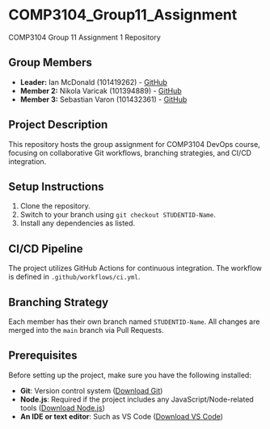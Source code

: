 # COMP3104_Group11_Assignment
COMP3104 Group 11 Assignment 1 Repository

## Group Members
- **Leader:** Ian McDonald (101419262) - [GitHub](https://github.com/IanM21)
- **Member 2:** Nikola Varicak (101394889) - [GitHub](https://github.com/ButterySpirit)
- **Member 3:** Sebastian Varon (101432361) - [GitHub](https://github.com/sebastian-varon)

## Project Description
This repository hosts the group assignment for COMP3104 DevOps course, focusing on
collaborative Git workflows, branching strategies, and CI/CD integration.

## Setup Instructions
1. Clone the repository.
2. Switch to your branch using `git checkout STUDENTID-Name`.
3. Install any dependencies as listed.

## CI/CD Pipeline
The project utilizes GitHub Actions for continuous integration. The workflow is defined
in `.github/workflows/ci.yml`.

## Branching Strategy
Each member has their own branch named `STUDENTID-Name`. All changes are
merged into the `main` branch via Pull Requests.

## Prerequisites
Before setting up the project, make sure you have the following installed:
- **Git**: Version control system ([Download Git](https://git-scm.com/downloads))
- **Node.js**: Required if the project includes any JavaScript/Node-related tools ([Download Node.js](https://nodejs.org/))
- **An IDE or text editor**: Such as VS Code ([Download VS Code](https://code.visualstudio.com/))